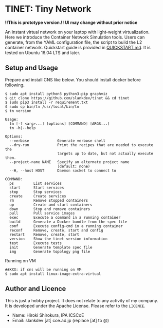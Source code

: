 
# TINET: Tiny Network

**!!This is prototype version.!! UI may change without prior notice**

An instant virtual network on your laptop with light-weight virtualization.
Here we introduce the Container Network Simulation tools.
Users can generate,  from the YAML configuration file,
the script to build the L2 container network.
Quickstart guide is provided in [QUICKSTART.md](docs/QUICKSTART.md).
It is tested on Ubuntu 16.04 LTS and later.

## Setup and Usage

Prepare and install CNS like below.
You should install docker before following.
```
$ sudo apt install python3 python3-pip graphviz
$ git clone https://github.com/slankdev/tinet && cd tinet
$ sudo pip3 install -r requirement.txt
$ sudo cp bin/tn /usr/local/bin/tn
$ tn version
```

```
Usage: 
  tn [-f <arg>...] [options] [COMMAND] [ARGS...]
  tn -h|--help

Options:
  --verbose             Generate verbose shell
  --dry-run             Print the recipes that are needed to execute the
                        targets up to date, but not actually execute them.
  --project-name NAME   Specify an alternate project name
                        (default: none)
  --H, --host HOST      Daemon socket to connect to

COMMAND:
  ps         List services
  start      Start services
  stop       Stop services
  create     Create services
  rm         Remove stopped containers
  up         Create and start containers
  down       Stop and remove containers
  pull       Pull service images
  exec       Execute a command in a running container
  build      Generate a Docker bundle from the spec file
  conf       Execute config-cmd in a running container
  reconf     Remove, create, start and config
  restart    Remove, create, start
  version    Show the tinet version information
  test       Execute tests
  init       Generate template spec file
  img        Generate topology png file
```

Running on VM
```
##XXX: if cns will be running on VM
$ sudo apt install linux-image-extra-virtual
```

## Author and Licence

This is just a hobby project. It does not relate to any activity of my company.
It is developed under the Apache License. Please refer to the `LICENCE`.

- Name: Hiroki Shirokura, IPA ICSCoE
- Email: slankdev [at] coe.ad.jp (replace [at] to @)

